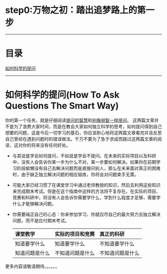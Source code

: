 # step0:万物之初：踏出追梦路上的第一步

---
# 目录
[如何科学的提问](#如何科学的提问how-to-ask-questions-the-smart-way)

---
# 如何科学的提问(How To Ask Questions The Smart Way)
你的第一个任务，就是仔细阅读[提问的智慧](https://github.com/ryanhanwu/How-To-Ask-Questions-The-Smart-Way/blob/main/README-zh_CN.md)和[别像弱智一样提问](https://github.com/tangx/Stop-Ask-Questions-The-Stupid-Ways/blob/master/README.md)。
这两篇文章并不是为了浪费大家时间，而是在教会大家如何独立科学的思考，如何提问得到自己想要的问题，这是今后一切学习的基石，你应该耐心地将这两篇文章看完并且反思自己曾经在遇到问题时的错误做法。千万不要为了急于求成而跳过这两篇文章的阅读，这对你的将来没有任何好处。

- 与其说是学会如何提问，不如说是学会不提问。在未来的实际项目以及科研中，没有人会告诉你某一步为什么不对，某一步要如何解决。如果你在前期学习阶段偷懒没有自己去解决问题而是直接问别人，那么在未来面对真正的困难时，由于缺乏独立解决问题的相应锻炼，你将会对问题束手无策。
- 可能大家已经习惯了在课堂学习中通过老师教授的知识，然后去利用这些知识来完成期末考试。但是在这个指南中这样的方法将不复存在。在实际的项目、竞赛和科研中，将没有人会告诉你需要学什么，学到什么程度才足够，需要学什么才能够解决问题。
- 你需要端正自己的心态：你来参加学习，你就应尽自己的最大努力去独立解决问题，而不是应付期末考试。

    | 课堂教学       | 实际的项目和竞赛 | 真正的科研       |
    | :------------- | :--------------- | :--------------- |
    | 知道要学什么   | 知道要学什么     | 不知道要学什么   |
    | 知道问题是什么 | 不知道问题是什么 | 不知道问题是什么 |

更多内容请敬请期待。。。。。。
